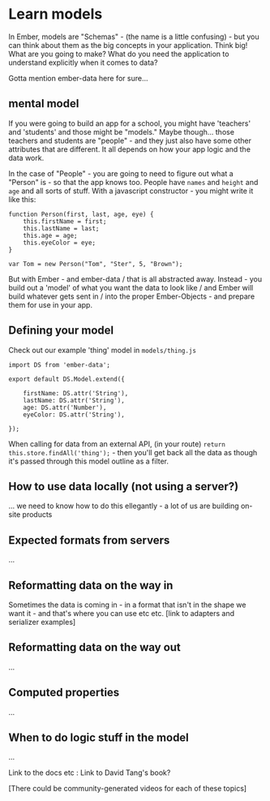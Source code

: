 
# Learn models

In Ember, models are "Schemas" - (the name is a little confusing) - but you can think about them as the big concepts in your application. Think big! What are you going to make? What do you need the application to understand explicitly when it comes to data?

Gotta mention ember-data here for sure...


## mental model

If you were going to build an app for a school, you might have 'teachers' and 'students' and those might be "models." Maybe though... those teachers and students are "people" - and they just also have some other attributes that are different. It all depends on how your app logic and the data work.

In the case of "People" - you are going to need to figure out what a "Person" is - so that the app knows too. People have `names` and `height` and `age` and all sorts of stuff. With a javascript constructor - you might write it like this:

```
function Person(first, last, age, eye) {
	this.firstName = first;
	this.lastName = last;
	this.age = age;
	this.eyeColor = eye;
}

var Tom = new Person("Tom", "Ster", 5, "Brown");

```

But with Ember - and ember-data / that is all abstracted away. Instead - you build out a 'model' of what you want the data to look like / and Ember will build whatever gets sent in / into the proper Ember-Objects - and prepare them for use in your app.


## Defining your model

Check out our example 'thing' model in `models/thing.js`

```
import DS from 'ember-data';

export default DS.Model.extend({

	firstName: DS.attr('String'),
	lastName: DS.attr('String'),
	age: DS.attr('Number'),
	eyeColor: DS.attr('String'),

});
```

When calling for data from an external API, (in your route) `return this.store.findAll('thing');` - then you'll get back all the data as though it's passed through this model outline as a filter.


## How to use data locally (not using a server?)

... we need to know how to do this ellegantly - a lot of us are building on-site products


## Expected formats from servers

...


## Reformatting data on the way in

Sometimes the data is coming in - in a format that isn't in the shape we want it - and that's where you can use etc etc. [link to adapters and serializer examples]


## Reformatting data on the way out

...


## Computed properties

...


## When to do logic stuff in the model

...


Link to the docs etc : Link to David Tang's book?


[There could be community-generated videos for each of these topics]
